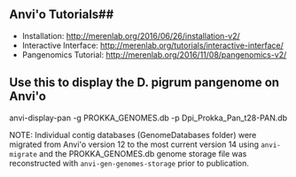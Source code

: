 ## Anvi'o Tutorials##

* Installation: http://merenlab.org/2016/06/26/installation-v2/
* Interactive Interface: http://merenlab.org/tutorials/interactive-interface/
* Pangenomics Tutorial: http://merenlab.org/2016/11/08/pangenomics-v2/


## Use this to display the D. pigrum pangenome on Anvi'o ##

anvi-display-pan -g PROKKA_GENOMES.db -p Dpi_Prokka_Pan_t28-PAN.db
                 
NOTE: Individual contig databases (GenomeDatabases folder) were migrated from Anvi'o version 12 to the most current version 14 using `anvi-migrate` and the PROKKA_GENOMES.db genome storage file was reconstructed with `anvi-gen-genomes-storage` prior to publication.
